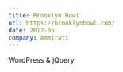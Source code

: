 ```yaml
---
title: Brooklyn Bowl
url: https://brooklynbowl.com/
date: 2017-05
company: Ammirati
---
```


WordPress & jQuery